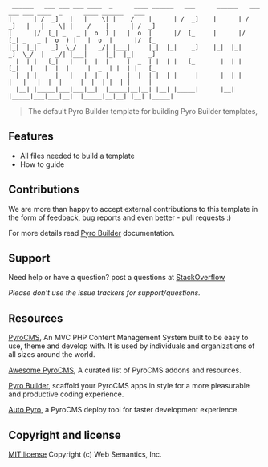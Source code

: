 ```
 ______   ___ ___ ___ ____  _      ____ ______   ___      ______   ___ ___ ___ ____  _      ____ ______   ___     
|      | /  _]   |   |    \| |    /    |      | /  _]    |      | /  _]   |   |    \| |    /    |      | /  _]    
|      |/  [_| _   _ |  o  ) |   |  o  |      |/  [_     |      |/  [_| _   _ |  o  ) |   |  o  |      |/  [_     
|_|  |_|    _]  \_/  |   _/| |___|     |_|  |_|    _]    |_|  |_|    _]  \_/  |   _/| |___|     |_|  |_|    _]    
  |  | |   [_|   |   |  |  |     |  _  | |  | |   [_       |  | |   [_|   |   |  |  |     |  _  | |  | |   [_     
  |  | |     |   |   |  |  |     |  |  | |  | |     |      |  | |     |   |   |  |  |     |  |  | |  | |     |    
  |__| |_____|___|___|__|  |_____|__|__| |__| |_____|      |__| |_____|___|___|__|  |_____|__|__| |__| |_____|    

```
> The default Pyro Builder template for building Pyro Builder templates,

## Features

- All files needed to build a template
- How to guide


## Contributions

We are more than happy to accept external contributions to this template in the form of feedback, bug reports and even better - pull requests :)

For more details read [Pyro Builder](https://github.com/websemantics/builder-extension) documentation.


## Support

Need help or have a question? post a questions at [StackOverflow](https://stackoverflow.com/questions/tagged/builder-extension)

*Please don't use the issue trackers for support/questions.*


## Resources

[PyroCMS](https://github.com/pyrocms/pyrocms), An MVC PHP Content Management System built to be easy to use, theme and develop with. It is used by individuals and organizations of all sizes around the world.

[Awesome PyroCMS](https://github.com/websemantics/awesome-pyrocms), A curated list of PyroCMS addons and resources.

[Pyro Builder](https://github.com/websemantics/entity_builder-extension), scaffold your PyroCMS apps in style for a more pleasurable and productive coding experience.

[Auto Pyro](https://github.com/websemantics/auto-pyro), a PyroCMS deploy tool for faster development experience.


## Copyright and license

[MIT license](http://opensource.org/licenses/mit-license.php)
Copyright (c) Web Semantics, Inc.

